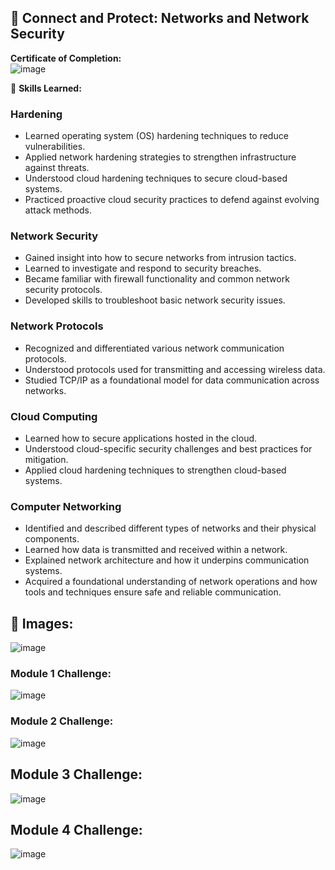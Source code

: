 ## 📜 Connect and Protect: Networks and Network Security

**Certificate of Completion:**  
![image](https://github.com/user-attachments/assets/c044549a-8c5a-4cf4-8a5b-745f7ba7dd93)

🧠 **Skills Learned:**

### **Hardening**  
- Learned operating system (OS) hardening techniques to reduce vulnerabilities.  
- Applied network hardening strategies to strengthen infrastructure against threats.  
- Understood cloud hardening techniques to secure cloud-based systems.  
- Practiced proactive cloud security practices to defend against evolving attack methods.

### **Network Security**  
- Gained insight into how to secure networks from intrusion tactics.  
- Learned to investigate and respond to security breaches.  
- Became familiar with firewall functionality and common network security protocols.  
- Developed skills to troubleshoot basic network security issues.

### **Network Protocols**  
- Recognized and differentiated various network communication protocols.  
- Understood protocols used for transmitting and accessing wireless data.  
- Studied TCP/IP as a foundational model for data communication across networks.

### **Cloud Computing**  
- Learned how to secure applications hosted in the cloud.  
- Understood cloud-specific security challenges and best practices for mitigation.  
- Applied cloud hardening techniques to strengthen cloud-based systems.

### **Computer Networking**  
- Identified and described different types of networks and their physical components.  
- Learned how data is transmitted and received within a network.  
- Explained network architecture and how it underpins communication systems.  
- Acquired a foundational understanding of network operations and how tools and techniques ensure safe and reliable communication.

## **📁 Images:** 

![image](https://github.com/user-attachments/assets/28b627f1-a948-4327-95cc-5c30ce64428b)

### Module 1 Challenge:
![image](https://github.com/user-attachments/assets/27917e84-3979-4b6c-94f1-9c4735792ce0)

### Module 2 Challenge:
![image](https://github.com/user-attachments/assets/abc1851c-70ed-4d73-af77-f7b35c3583b3)

## Module 3 Challenge:
![image](https://github.com/user-attachments/assets/93d24f34-8019-4073-b61f-8ce2b8a7e3d4)

## Module 4 Challenge:
![image](https://github.com/user-attachments/assets/2c737369-a717-433b-9c5d-e173a86bdc4f)

